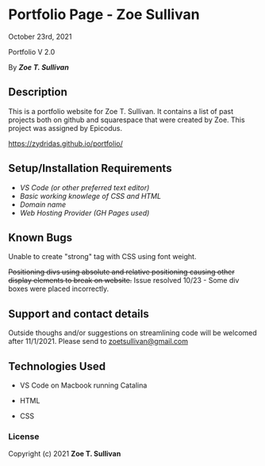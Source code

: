 # Portfolio Page - Zoe Sullivan

October 23rd, 2021

Portfolio V 2.0

By _**Zoe T. Sullivan**_

## Description

This is a portfolio website for Zoe T. Sullivan. It contains a list of past projects both on github and squarespace that were created by Zoe. This project was assigned by Epicodus.

<https://zydridas.github.io/portfolio/>

## Setup/Installation Requirements

* _VS Code (or other preferred text editor)_
* _Basic working knowlege of CSS and HTML_
* _Domain name_
* _Web Hosting Provider (GH Pages used)_

## Known Bugs

Unable to create "strong" tag with CSS using font weight.

~~Positioning divs using absolute and relative positioning causing other display elements to break on website.~~ Issue resolved 10/23 - Some div boxes were placed incorrectly.

## Support and contact details

Outside thoughs and/or suggestions on streamlining code will be welcomed after 11/1/2021.
Please send to zoetsullivan@gmail.com

## Technologies Used

* VS Code on Macbook running Catalina

* HTML

* CSS

### License

Copyright (c) 2021 **Zoe T. Sullivan**
